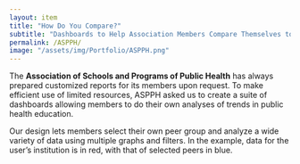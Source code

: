 ```yaml
---
layout: item
title: "How Do You Compare?"
subtitle: "Dashboards to Help Association Members Compare Themselves to Peers"
permalink: /ASPPH/
image: "/assets/img/Portfolio/ASPPH.png"
---
```

The **Association of Schools and Programs of Public Health** has always prepared customized reports for its members upon request. To make efficient use of limited resources, ASPPH asked us to create a suite of dashboards allowing members to do their own analyses of trends in public health education.

Our design lets members select their own peer group and analyze a wide variety of data using multiple graphs and filters. In the example, data for the user’s institution is in red, with that of selected peers in blue.
